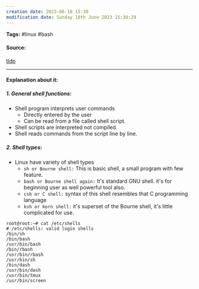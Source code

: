 ```yaml
---
creation date: 2023-06-18 15:30
modification date: Sunday 18th June 2023 15:30:29
---
```


**Tags:** #linux #bash 

#### Source:
[tldp](https://tldp.org/LDP/Bash-Beginners-Guide/html/sect_01_01.html)

--------------------------------------

#### Explanation about it:

##### 1. General shell functions:

* Shell program interprets user commands
	* Directly entered by the user
	* Can be read from a file called shell script.
* Shell scripts are interpreted not compiled.
* Shell reads commands from the script line by line.

##### 2. Shell types:

* Linux have variety of shell types
	* `sh or Bourne shell:` This is basic shell, a small program with few feature.
	* `bash or Bourne shell again:` It's standard GNU shell. it's for beginning user as well powerful tool also.
	* `csh or C shell:` syntax of this shell resembles that C programming language
	* `ksh or korn shell:` it's superset of the Bourne shell, it's little complicated for use.

```
root@root:~# cat /etc/shells
# /etc/shells: valid login shells
/bin/sh
/bin/bash
/usr/bin/bash
/bin/rbash
/usr/bin/rbash
/usr/bin/sh
/bin/dash
/usr/bin/dash
/usr/bin/tmux
/usr/bin/screen

```
